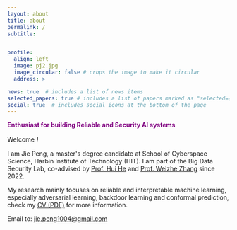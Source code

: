 ```yaml
---
layout: about
title: about
permalink: /
subtitle: 


profile:
  align: left
  image: pj2.jpg
  image_circular: false # crops the image to make it circular
  address: >

news: true  # includes a list of news items
selected_papers: true # includes a list of papers marked as "selected={true}"
social: true  # includes social icons at the bottom of the page
---
```


<b style="color: purple;"> Enthusiast for building Reliable and Security AI systems </b>

Welcome！

I am Jie Peng, a master's degree candidate at School of Cyberspace Science, Harbin Institute of Technology (HIT). I am part of the Big Data Security Lab, co-advised by <ins>[Prof. Hui He](http://homepage.hit.edu.cn/huihe)</ins> and <ins>[Prof. Weizhe Zhang](https://scholar.google.com/citations?user=GOQFn7sAAAAJ&hl=zh-CN)</ins> since 2022.

My research mainly focuses on reliable and interpretable machine learning, especially adversarial learning, backdoor learning and conformal prediction,
check my <ins>[CV (PDF)](https://jiepeng104.github.io/assets/pdf/cv.pdf)</ins> for more information.

Email to: jie.peng1004@gmail.com


